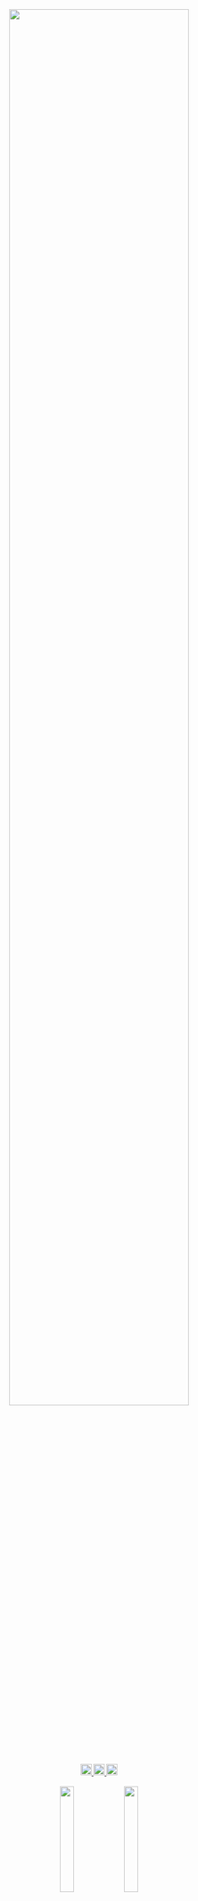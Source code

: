 <!-- --README MADE BY MARKLEY SALES!--README MADE BY MARKLEY SALES!-- -->

<div id="header" align="center">
   <img id="bg" width="80%" src="https://user-images.githubusercontent.com/95272518/167280871-bc382398-ba8e-40a3-9436-ef7cc875b432.svg">
   <br><br>
   <sup><a href="https://drive.google.com/u/0/uc?id=1xvPcmCghc-CmB8sBGdkWRtCWlNqNJf89&export=download">
      <img height="20px" src="https://img.shields.io/badge/Download CV-%236633cc?&color=003140&style=flat">
   </a>
   <a href="https://gitlab.com/marksales">
      <img height="20px" src="https://img.shields.io/badge/GitLab-%236633?style=flat&logo=GitLab&color=003140">
   </a>
   <img height="20px" src="https://hits.seeyoufarm.com/api/count/incr/badge.svg?url=https%3A%2F%2Fgithub.com%2Fmarkleysales&count_bg=%23003140&title_bg=%23003140&icon=myspace.svg&icon_color=%23FFFFFF&title=Profile+Views&edge_flat=false">
   </sup>
</div>
<br>
<div align="center">
   <img width="22%" src="https://user-images.githubusercontent.com/95272518/167324348-441c688d-50a8-4416-a4cf-79955c153dc7.png">
   <img width="22%" src="https://user-images.githubusercontent.com/95272518/167537392-267c622b-1cff-4a4b-9072-230a6dd6f41f.svg">
</div>
<div align="center">
<a href="https://github.com/markleysales"><b>Live the future
   <br>
   <sub>Professional and academic in agile technologies for software</sub>
   <br>
   <sup>development, data architecture, microservices and graphic design.</sup>
   <br>
   <sub>I am currently working as a full stack web and mobile developer</sub>
   <br>
   <sup>and i am studying Machine Learning for private education.</sup></b></a>
</div>
<sub><img width="100%" src="https://user-images.githubusercontent.com/95272518/167252740-89c90262-93c2-4891-a6d0-71bfae53b1aa.svg"></sub> 


<h3>TECHNOLOGIES</H3>
<div>
   <h5>
      HTML, CSS, SASS, Tailwind, JavaScript, Bootstrap, React, React Native, NativeScript, TypeScript, Next.js, Vue.js, Node.js,<br>
      Three.js, Python, Manim, Ruby, Rails, MongoDB, PostgreSQL, MySQL, AWS, Docker, Kubernetes, Digital Ocean...<br><br>
   </h5>
</div>


<h3>CONTACTS</h3>
<div id="social-medias">
   <a href="https://www.instagram.com/mark_sales.it">
      <img height="20px" src="https://img.shields.io/badge/Instagram-%bebebecc?style=flat&logo=Instagram&logoColor=white&color=003140">
   </a>
   <a href="https://www.linkedin.com/in/markley-sales">
      <img height="20px" src="https://img.shields.io/badge/LinkedIn-%236633?style=flat&logo=LinkedIn&logoColor=white&color=003140">
   </a>
   <a href="https://www.behance.net/markleysales">
      <img height="20px" src="https://img.shields.io/badge/Behance-%bebebecc?style=flat&logo=Behance&logoColor=white&color=003140">
   </>
   <a href="https://api.whatsapp.com/send?phone=5591983367707&text=Hello%20Markley!%20I%20visited%20your%20profile%20on%20GitHub%20and%20would%20like%20to%20talk%20about%20it.">
      <img height="20px" src="https://img.shields.io/badge/Whatsapp-%236633cc?&logo=Whatsapp&logoColor=white&color=003140&style=flat">
   </a>
</div>
<sup><img width="100px" align="right" src="https://user-images.githubusercontent.com/95272518/167536672-66a5e205-5b7a-42b3-8bcf-c247964018dd.svg"></sup>
<div>
   <h5>
      Follow me on Instagram and LinkedIn! 🔔 Where I post news, trivia, articles<br>
      and educational content from all over the tech and geek world! 💻
   </h5>
</div>
<div>
   <h5><a href="mailto:marksales.dev.eng@gmail.com">
      marksales.dev.eng@gmail.com
   <br>
   <a href="https://www.hisolver.com">
      www.hisolver.com
   </a></h5>
</div>

